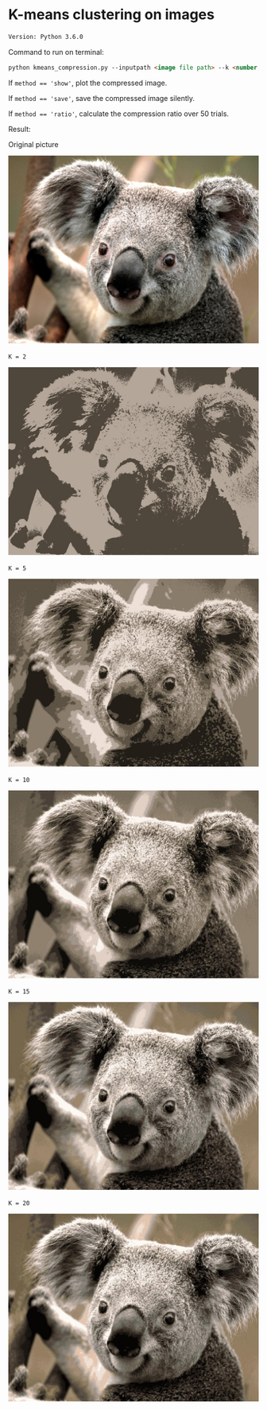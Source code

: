 #  K-means clustering on images

```html
Version: Python 3.6.0 
```

Command to run on terminal:

```html
python kmeans_compression.py --inputpath <image file path> --k <number of cluster> --outputpath <output directory> --method <'show'(default), 'save', 'ratio'>
```

If `method == 'show'`,  plot the compressed image.

If `method == 'save'`,  save the compressed image silently.

If `method == 'ratio'`,  calculate the compression ratio over 50 trials.


Result:

Original picture

![koala](./img/koala.jpg)

`K = 2`

![koala_k_2](./img/koala_k_2.jpg)

`K = 5`

![koala_k_5](./img/koala_k_5.jpg)

`K = 10`

![koala_k_10](./img/koala_k_10.jpg)

`K = 15`

![koala_k_15](./img/koala_k_15.jpg)

`K = 20`

![koala_k_20](./img/koala_k_20.jpg)
